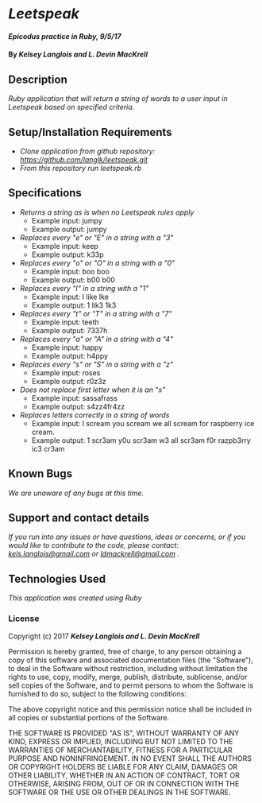# _Leetspeak_

#### _Epicodus practice in Ruby, 9/5/17_

#### By _**Kelsey Langlois and L. Devin MacKrell**_

## Description

_Ruby application that will return a string of words to a user input in Leetspeak based on specified criteria._

## Setup/Installation Requirements

* _Clone application from github repository: https://github.com/langlk/leetspeak.git_
* _From this repository run leetspeak.rb_

## Specifications

* _Returns a string as is when no Leetspeak rules apply_
  * Example input: jumpy
  * Example output: jumpy
* _Replaces every "e" or "E" in a string with a "3"_
  * Example input: keep
  * Example output: k33p
* _Replaces every "o" or "O" in a string with a "0"_
  * Example input: boo boo
  * Example output: b00 b00
* _Replaces every "I" in a string with a "1"_
  * Example input: I like Ike
  * Example output: 1 lik3 1k3
* _Replaces every "t" or "T" in a string with a "7"_
  * Example input: teeth
  * Example output: 7337h
* _Replaces every "a" or "A" in a string with a "4"_
  * Example input: happy
  * Example output: h4ppy
* _Replaces every "s" or "S" in a string with a "z"_
  * Example input: roses
  * Example output: r0z3z
* _Does not replace first letter when it is an "s"_
  * Example input: sassafrass
  * Example output: s4zz4fr4zz
* _Replaces letters correctly in a string of words_
  * Example input: I scream you scream we all scream for raspberry ice cream.
  * Example output: 1 scr3am y0u scr3am w3 all scr3am f0r razpb3rry ic3 cr3am

## Known Bugs

_We are unaware of any bugs at this time._

## Support and contact details

_If you run into any issues or have questions, ideas or concerns, or if you would like to contribute to the code, please contact: kels.langlois@gmail.com or ldmackrell@gmail.com ._

## Technologies Used

_This application was created using Ruby_

### License

Copyright (c) 2017 **_Kelsey Langlois and L. Devin MacKrell_**

Permission is hereby granted, free of charge, to any person obtaining a copy
of this software and associated documentation files (the "Software"), to deal
in the Software without restriction, including without limitation the rights
to use, copy, modify, merge, publish, distribute, sublicense, and/or sell
copies of the Software, and to permit persons to whom the Software is
furnished to do so, subject to the following conditions:

The above copyright notice and this permission notice shall be included in all
copies or substantial portions of the Software.

THE SOFTWARE IS PROVIDED "AS IS", WITHOUT WARRANTY OF ANY KIND, EXPRESS OR
IMPLIED, INCLUDING BUT NOT LIMITED TO THE WARRANTIES OF MERCHANTABILITY,
FITNESS FOR A PARTICULAR PURPOSE AND NONINFRINGEMENT. IN NO EVENT SHALL THE
AUTHORS OR COPYRIGHT HOLDERS BE LIABLE FOR ANY CLAIM, DAMAGES OR OTHER
LIABILITY, WHETHER IN AN ACTION OF CONTRACT, TORT OR OTHERWISE, ARISING FROM,
OUT OF OR IN CONNECTION WITH THE SOFTWARE OR THE USE OR OTHER DEALINGS IN THE
SOFTWARE.
